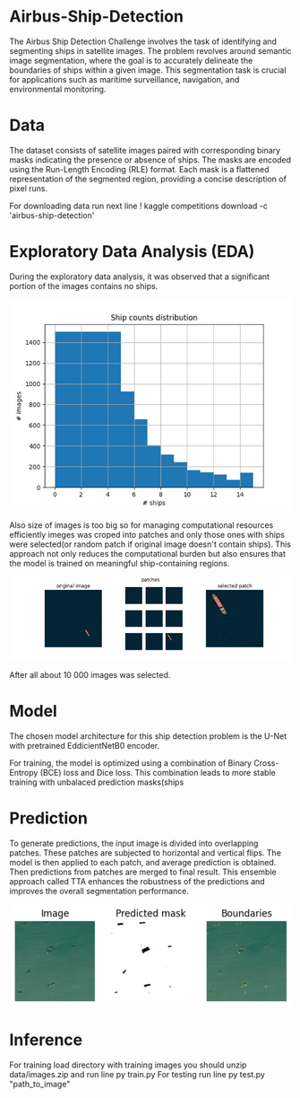 # Airbus-Ship-Detection

The Airbus Ship Detection Challenge involves the task of identifying and segmenting ships in satellite images. The problem revolves around semantic image segmentation, where the goal is to accurately delineate the boundaries of ships within a given image. This segmentation task is crucial for applications such as maritime surveillance, navigation, and environmental monitoring.

# Data
The dataset consists of satellite images paired with corresponding binary masks indicating the presence or absence of ships. The masks are encoded using the Run-Length Encoding (RLE) format. Each mask is a flattened representation of the segmented region, providing a concise description of pixel runs.

For downloading data run next line ! kaggle competitions download -c 'airbus-ship-detection'

# Exploratory Data Analysis (EDA)
During the exploratory data analysis, it was observed that a significant portion of the images contains no ships. 

![alt text](https://github.com/HalyshAnton/Airbus-Ship-Detection/blob/main/images/ship_count_distribution.png)

Also size of images is too big so for managing computational resources efficiently imeges was croped into patches and only those ones with ships were selected(or random patch if original image doesn't contain ships). This approach not only reduces the computational burden but also ensures that the model is trained on meaningful ship-containing regions.

![alt text](https://github.com/HalyshAnton/Airbus-Ship-Detection/blob/main/images/cropping.png)

After all about 10 000 images was selected.

# Model
The chosen model architecture for this ship detection problem is the U-Net with pretrained EddicientNetB0 encoder.

For training, the model is optimized using a combination of Binary Cross-Entropy (BCE) loss and Dice loss. This combination leads to more stable training with unbalaced prediction masks(ships 

# Prediction
To generate predictions, the input image is divided into overlapping patches. These patches are subjected to horizontal and vertical flips. The model is then applied to each patch, and average prediction is obtained. Then predictions from patches are merged to final result. This ensemble approach called TTA enhances the robustness of the predictions and improves the overall segmentation performance.

![alt text](https://github.com/HalyshAnton/Airbus-Ship-Detection/blob/main/images/prediction.png)

# Inference
For training load directory with training images you should unzip data/images.zip and run line py train.py
For testing run line py test.py "path_to_image"
